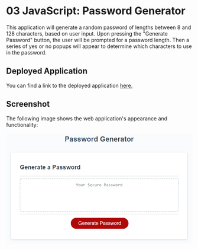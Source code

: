 # 03 JavaScript: Password Generator

This application will generate a random password of lengths between 8 and 128 characters, based on user input. Upon pressing the "Generate Password" button, the user will be prompted for a password length. Then a series of yes or no popups will appear to determine which characters to use in the password.

## Deployed Application

You can find a link to the deployed application [here.](https://bobefett-qwert12.github.io/Challenge-3/)

## Screenshot

The following image shows the web application's appearance and functionality:

![The Password Generator application displays a red button to "Generate Password".](./Assets/03-javascript-homework-demo.png)
